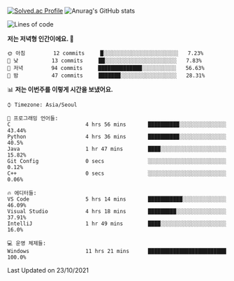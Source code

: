 

<!--
**PungwonLee/PungwonLee** is a ✨ _special_ ✨ repository because its `README.md` (this file) appears on your GitHub profile.

Here are some ideas to get you started:

- 🔭 I’m currently working on ...
- 🌱 I’m currently learning ...
- 👯 I’m looking to collaborate on ...
- 🤔 I’m looking for help with ...
- 💬 Ask me about ...
- 📫 How to reach me: ...
- 😄 Pronouns: ...
- ⚡ Fun fact: ...
-->
[![Solved.ac Profile](http://mazassumnida.wtf/api/v2/generate_badge?boj=vnddnjs00)](https://solved.ac/vnddnjs00/)
![Anurag's GitHub stats](https://github-readme-stats.vercel.app/api?username=PungwonLee&show_icons=true&theme=radical)
<!--START_SECTION:waka-->
![Lines of code](https://img.shields.io/badge/%EC%A0%80%EB%8A%94%20%EC%97%AC%ED%83%9C%EA%B9%8C%EC%A7%80%20-75532%20%EC%A4%84%EC%9D%98%20%EC%BD%94%EB%93%9C%EB%A5%BC%20%EC%9E%91%EC%84%B1%ED%96%88%EC%96%B4%EC%9A%94.-blue)

**저는 저녁형 인간이에요. 🦉** 

```text
🌞 아침         12 commits     █░░░░░░░░░░░░░░░░░░░░░░░░   7.23% 
🌆 낮　         13 commits     ██░░░░░░░░░░░░░░░░░░░░░░░   7.83% 
🌃 저녁         94 commits     ██████████████░░░░░░░░░░░   56.63% 
🌙 밤　         47 commits     ███████░░░░░░░░░░░░░░░░░░   28.31%

```


📊 **저는 이번주를 이렇게 시간을 보냈어요.** 

```text
⌚︎ Timezone: Asia/Seoul

💬 프로그래밍 언어들: 
C                        4 hrs 56 mins       ██████████░░░░░░░░░░░░░░░   43.44% 
Python                   4 hrs 36 mins       ██████████░░░░░░░░░░░░░░░   40.5% 
Java                     1 hr 47 mins        ████░░░░░░░░░░░░░░░░░░░░░   15.82% 
Git Config               0 secs              ░░░░░░░░░░░░░░░░░░░░░░░░░   0.12% 
C++                      0 secs              ░░░░░░░░░░░░░░░░░░░░░░░░░   0.06%

🔥 에디터들: 
VS Code                  5 hrs 14 mins       ███████████░░░░░░░░░░░░░░   46.09% 
Visual Studio            4 hrs 18 mins       █████████░░░░░░░░░░░░░░░░   37.91% 
IntelliJ                 1 hr 49 mins        ████░░░░░░░░░░░░░░░░░░░░░   16.0%

💻 운영 체제들: 
Windows                  11 hrs 21 mins      █████████████████████████   100.0%

```


 Last Updated on 23/10/2021
<!--END_SECTION:waka-->
